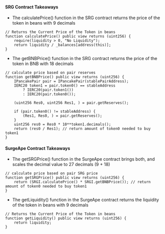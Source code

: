 #### SRG Contract Takeaways

- The calculatePrice() function in the SRG contract returns the price of the token in beans with 9 decimals

```solidity
// Returns the Current Price of the Token in beans
function calculatePrice() public view returns (uint256) {
    require(liquidity > 0, "No Liquidity");
    return liquidity / _balances[address(this)];
}
```

- The getBNBPrice() function in the SRG contract returns the price of the token in BNB with 18 decimals

```solidity
// calculate price based on pair reserves
function getBNBPrice() public view returns (uint256) {
    IPancakePair pair = IPancakePair(stablePairAddress);
    IERC20 token1 = pair.token0() == stableAddress
        ? IERC20(pair.token1())
        : IERC20(pair.token0());

    (uint256 Res0, uint256 Res1, ) = pair.getReserves();

    if (pair.token0() != stableAddress) {
        (Res1, Res0, ) = pair.getReserves();
    }
    uint256 res0 = Res0 * 10**token1.decimals();
    return (res0 / Res1); // return amount of token0 needed to buy token1
}
```

#### SurgeApe Contract Takeaways

- The getSRGPrice() function in the SurgeApe contract brings both, and scales the decimal value to 27 decimals (9 + 18)

```solidity
// calculate price based on pair SRG price
function getSRGPrice() public view returns (uint256) {
    return (SRGI.calculatePrice() * SRGI.getBNBPrice()); // return amount of token0 needed to buy token1
}
```

- The getLiquidity() function in the SurgeApe contract returns the liquidity of the token in beans with 9 decimals

```solidity
// Returns the Current Price of the Token in beans
function getLiquidity() public view returns (uint256) {
    return liquidity;
}
```
